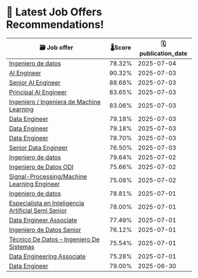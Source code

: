 # 🚀 Latest Job Offers Recommendations!
| 🗃️ **Job offer** | 🌡️**Score** | 🗓️ **publication_date** |
|---|---|---|
| [Ingeniero de datos](https://co.linkedin.com/jobs/view/ingeniero-de-datos-at-softtek-4262009535) | 78.32% | 2025-07-04 |
| [AI Engineer](https://co.linkedin.com/jobs/view/ai-engineer-at-launchpad-technologies-inc-4234755072) | 90.32% | 2025-07-03 |
| [Senior AI Engineer](https://co.linkedin.com/jobs/view/senior-ai-engineer-at-wizeline-4261735054) | 88.68% | 2025-07-03 |
| [Principal AI Engineer](https://co.linkedin.com/jobs/view/principal-ai-engineer-at-sparq-4249292307) | 83.65% | 2025-07-03 |
| [Ingeniero / Ingeniera de Machine Learning](https://co.linkedin.com/jobs/view/ingeniero-ingeniera-de-machine-learning-at-mercado-libre-4257648051) | 83.06% | 2025-07-03 |
| [Data Engineer](https://co.linkedin.com/jobs/view/data-engineer-at-10pearls-llc-4261043825) | 79.18% | 2025-07-03 |
| [Data Engineer](https://co.linkedin.com/jobs/view/data-engineer-at-neostella-4231880909) | 79.18% | 2025-07-03 |
| [Data Engineer](https://co.linkedin.com/jobs/view/data-engineer-at-beiza-consulting-4261090322) | 78.70% | 2025-07-03 |
| [Senior Data Engineer](https://co.linkedin.com/jobs/view/senior-data-engineer-at-holcim-adc-4260614912) | 76.50% | 2025-07-03 |
| [Ingeniero de datos](https://co.linkedin.com/jobs/view/ingeniero-de-datos-at-bpt-software-4261067082) | 79.64% | 2025-07-02 |
| [Ingeniero de Datos ODI](https://co.linkedin.com/jobs/view/ingeniero-de-datos-odi-at-ntt-data-europe-latam-4259581521) | 75.66% | 2025-07-02 |
| [Signal-Processing/Machine Learning Engineer](https://co.linkedin.com/jobs/view/signal-processing-machine-learning-engineer-at-dogsolutions-4259132630) | 75.08% | 2025-07-02 |
| [Ingeniero de datos](https://co.linkedin.com/jobs/view/ingeniero-de-datos-at-adl-digital-lab-4260446161) | 78.81% | 2025-07-01 |
| [Especialista en Inteligencia Artificial Semi Senior](https://co.linkedin.com/jobs/view/especialista-en-inteligencia-artificial-semi-senior-at-imagine-apps-4260439707) | 78.00% | 2025-07-01 |
| [Data Engineer Associate](https://co.linkedin.com/jobs/view/data-engineer-associate-at-scotiabank-4231284339) | 77.49% | 2025-07-01 |
| [Ingeniero de Datos Senior](https://co.linkedin.com/jobs/view/ingeniero-de-datos-senior-at-apiux-tech-4260438236) | 76.12% | 2025-07-01 |
| [Técnico De Datos – Ingeniero De Sistemas](https://co.linkedin.com/jobs/view/t%C3%A9cnico-de-datos-%E2%80%93-ingeniero-de-sistemas-at-niujobs-pro-4258749269) | 75.54% | 2025-07-01 |
| [Data Engineering Associate](https://co.linkedin.com/jobs/view/data-engineering-associate-at-scotiabank-4217550878) | 75.28% | 2025-07-01 |
| [Data Engineer](https://co.linkedin.com/jobs/view/data-engineer-at-emapta-global-4253543042) | 79.00% | 2025-06-30 |
